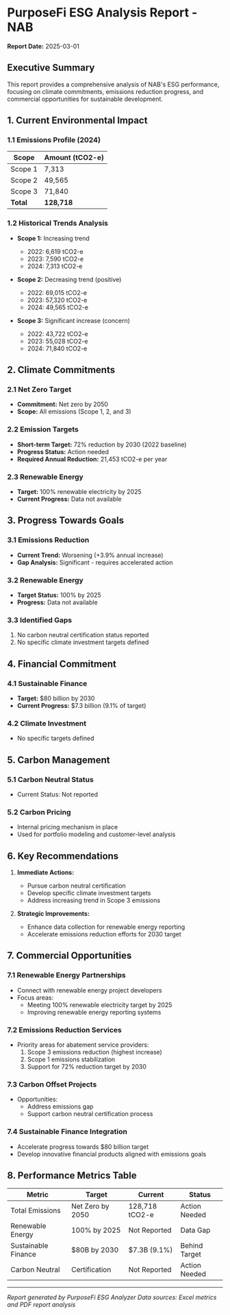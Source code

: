 # PurposeFi ESG Analysis Report - NAB
**Report Date:** 2025-03-01

## Executive Summary
This report provides a comprehensive analysis of NAB's ESG performance, focusing on climate commitments, emissions reduction progress, and commercial opportunities for sustainable development.

## 1. Current Environmental Impact

### 1.1 Emissions Profile (2024)
| Scope | Amount (tCO2-e) |
|-------|----------------|
| Scope 1 | 7,313 |
| Scope 2 | 49,565 |
| Scope 3 | 71,840 |
| **Total** | **128,718** |

### 1.2 Historical Trends Analysis
- **Scope 1:** Increasing trend
  - 2022: 6,619 tCO2-e
  - 2023: 7,590 tCO2-e
  - 2024: 7,313 tCO2-e
  
- **Scope 2:** Decreasing trend (positive)
  - 2022: 69,015 tCO2-e
  - 2023: 57,320 tCO2-e
  - 2024: 49,565 tCO2-e
  
- **Scope 3:** Significant increase (concern)
  - 2022: 43,722 tCO2-e
  - 2023: 55,028 tCO2-e
  - 2024: 71,840 tCO2-e

## 2. Climate Commitments

### 2.1 Net Zero Target
- **Commitment:** Net zero by 2050
- **Scope:** All emissions (Scope 1, 2, and 3)

### 2.2 Emission Targets
- **Short-term Target:** 72% reduction by 2030 (2022 baseline)
- **Progress Status:** Action needed
- **Required Annual Reduction:** 21,453 tCO2-e per year

### 2.3 Renewable Energy
- **Target:** 100% renewable electricity by 2025
- **Current Progress:** Data not available

## 3. Progress Towards Goals

### 3.1 Emissions Reduction
- **Current Trend:** Worsening (+3.9% annual increase)
- **Gap Analysis:** Significant - requires accelerated action

### 3.2 Renewable Energy
- **Target Status:** 100% by 2025
- **Progress:** Data not available

### 3.3 Identified Gaps
1. No carbon neutral certification status reported
2. No specific climate investment targets defined

## 4. Financial Commitment

### 4.1 Sustainable Finance
- **Target:** $80 billion by 2030
- **Current Progress:** $7.3 billion (9.1% of target)

### 4.2 Climate Investment
- No specific targets defined

## 5. Carbon Management

### 5.1 Carbon Neutral Status
- Current Status: Not reported

### 5.2 Carbon Pricing
- Internal pricing mechanism in place
- Used for portfolio modeling and customer-level analysis

## 6. Key Recommendations

1. **Immediate Actions:**
   - Pursue carbon neutral certification
   - Develop specific climate investment targets
   - Address increasing trend in Scope 3 emissions

2. **Strategic Improvements:**
   - Enhance data collection for renewable energy reporting
   - Accelerate emissions reduction efforts for 2030 target

## 7. Commercial Opportunities

### 7.1 Renewable Energy Partnerships
- Connect with renewable energy project developers
- Focus areas:
  - Meeting 100% renewable electricity target by 2025
  - Improving renewable energy reporting systems

### 7.2 Emissions Reduction Services
- Priority areas for abatement service providers:
  1. Scope 3 emissions reduction (highest increase)
  2. Scope 1 emissions stabilization
  3. Support for 72% reduction target by 2030

### 7.3 Carbon Offset Projects
- Opportunities:
  - Address emissions gap
  - Support carbon neutral certification process

### 7.4 Sustainable Finance Integration
- Accelerate progress towards $80 billion target
- Develop innovative financial products aligned with emissions goals

## 8. Performance Metrics Table

| Metric | Target | Current | Status |
|--------|---------|---------|---------|
| Total Emissions | Net Zero by 2050 | 128,718 tCO2-e | Action Needed |
| Renewable Energy | 100% by 2025 | Not Reported | Data Gap |
| Sustainable Finance | $80B by 2030 | $7.3B (9.1%) | Behind Target |
| Carbon Neutral | Certification | Not Reported | Action Needed |

---
*Report generated by PurposeFi ESG Analyzer*
*Data sources: Excel metrics and PDF report analysis* 